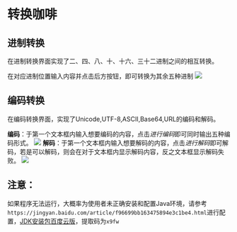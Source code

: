 # 转换咖啡
## 进制转换
在进制转换界面实现了二、四、八、十、十六、三十二进制之间的相互转换。

在对应进制位置输入内容并点击后方按钮，即可转换为其余五种进制
![](http://m.qpic.cn/psc?/V128qQJn2nGVoZ/6Q9GUvwNirBpvfZFfWE*4IDRBy0qFL.iziUv*GZdptrrobVLqPB377DMgwO5L228PVDXaeRjYkwSqo6SCUe.Sw!!/b&bo=AwK4AQAAAAADB5o!&rf=viewer_4)
## 编码转换
在编码转换界面，实现了Unicode,UTF-8,ASCII,Base64,URL的编码和解码。

**编码**：于第一个文本框内输入想要编码的内容，点击*进行编码*即可同时输出五种编码形式。
![](http://m.qpic.cn/psc?/V128qQJn2nGVoZ/ubiEST8aMMlZjEEUGVmWIouXic4mUqiliv*DjqGvctELpUYv32*XcqQjws3*Fo83vs3Rn3UNeI2hoj5IMrAw7tS1jZhXOc5OHg*HZZad4KA!/b&bo=AwK4AQAAAAADF4o!&rf=viewer_4)
**解码**：于第一个文本框内输入想要解码的内容，点击*进行解码*即可解码，若是可以解码，则会在对于文本框内显示解码内容，反之文本框显示解码失败。
![](http://m.qpic.cn/psc?/V128qQJn2nGVoZ/ubiEST8aMMlZjEEUGVmWIhcJgaQbucWYmkma7DtwFk3l3H62Z2e2oS*Qmiw.46fC3FiKCBUhpavZCyc32TbJ2r.48PZ8TXSQw*Qr*cEspOA!/b&bo=AwK4AQAAAAADF4o!&rf=viewer_4)
## 注意：
如果程序无法运行，大概率为使用者未正确安装和配置Java环境，请参考`https://jingyan.baidu.com/article/f96699bb163475894e3c1be4.html`进行配置，[JDK安装包百度云版](https://pan.baidu.com/s/1amern3pbdX-ZEWlRLTL2_Q)，提取码为`x9fw`
